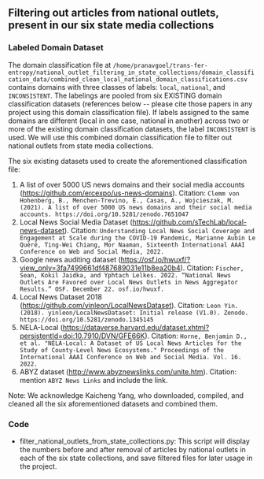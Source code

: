 ## Filtering out articles from national outlets, present in our six state media collections

### Labeled Domain Dataset

The domain classification file at `/home/pranavgoel/trans-fer-entropy/national_outlet_filtering_in_state_collections/domain_classification_data/combined_clean_local_national_domain_classifications.csv` contains domains with three classes of labels: `local`, `national`, and `INCONSISTENT`. The labelings are pooled from six EXISTING domain classification datasets (references below -- please cite those papers in any project using this domain classification file). If labels assigned to the same domains are different (local in one case, national in another) across two or more of the existing domain classification datasets, the label `INCONSISTENT` is used. We will use this combined domain classification file to filter out national outlets from state media collections. 

The six existing datasets used to create the aforementioned classification file: 

1. A list of over 5000 US news domains and their social media accounts (https://github.com/ercexpo/us-news-domains). Citation: `Clemm von Hohenberg, B., Menchen-Trevino, E., Casas, A., Wojcieszak, M. (2021). A list of over 5000 US news domains and their social media accounts. https://doi.org/10.5281/zenodo.7651047`
2. Local News Social Media Dataset (https://github.com/sTechLab/local-news-dataset). Citation: `Understanding Local News Social Coverage and Engagement at Scale during the COVID-19 Pandemic, Marianne Aubin Le Quéré, Ting-Wei Chiang, Mor Naaman, Sixteenth International AAAI Conference on Web and Social Media, 2022.`
3. Google news auditing dataset (https://osf.io/hwuxf/?view_only=3fa7499661df487689031e11b8ea20b4). Citation: `Fischer, Sean, Kokil Jaidka, and Yphtach Lelkes. 2022. “National News Outlets Are Favored over Local News Outlets in News Aggregator Results.” OSF. December 22. osf.io/hwuxf.`
4. Local News Dataset 2018 (https://github.com/yinleon/LocalNewsDataset). Citation: `Leon Yin. (2018). yinleon/LocalNewsDataset: Initial release (V1.0). Zenodo. https://doi.org/10.5281/zenodo.1345145`
5. NELA-Local (https://dataverse.harvard.edu/dataset.xhtml?persistentId=doi:10.7910/DVN/GFE66K). Citation: `Horne, Benjamin D., et al. "NELA-Local: A Dataset of US Local News Articles for the Study of County-Level News Ecosystems." Proceedings of the International AAAI Conference on Web and Social Media. Vol. 16. 2022.`
6. ABYZ dataset (http://www.abyznewslinks.com/unite.htm). Citation: mention `ABYZ News Links` and include the link. 

Note: We acknowledge Kaicheng Yang, who downloaded, compiled, and cleaned all the six aforementioned datasets and combined them. 

### Code

- filter_national_outlets_from_state_collections.py: This script will display the numbers before and after removal of articles by national outlets in each of the six state collections, and save filtered files for later usage in the project. 